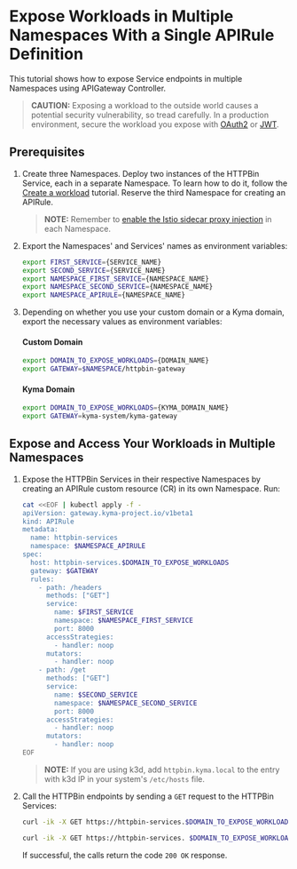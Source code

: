 # Expose Workloads in Multiple Namespaces With a Single APIRule Definition

This tutorial shows how to expose Service endpoints in multiple Namespaces using APIGateway Controller.

>**CAUTION:** Exposing a workload to the outside world causes a potential security vulnerability, so tread carefully. In a production environment, secure the workload you expose with [OAuth2](../01-50-expose-and-secure-a-workload/01-50-expose-and-secure-workload-oauth2.md) or [JWT](../01-50-expose-and-secure-a-workload/01-52-expose-and-secure-workload-jwt.md).


##  Prerequisites

1. Create three Namespaces. Deploy two instances of the HTTPBin Service, each in a separate Namespace. To learn how to do it, follow the [Create a workload](../01-00-create-workload.md) tutorial. Reserve the third Namespace for creating an APIRule.

    >**NOTE:** Remember to [enable the Istio sidecar proxy injection](https://kyma-project.io/#/istio/user/02-operation-guides/operations/02-20-enable-sidecar-injection) in each Namespace.

1. Export the Namespaces' and Services' names as environment variables:

    ```bash
    export FIRST_SERVICE={SERVICE_NAME}
    export SECOND_SERVICE={SERVICE_NAME}
    export NAMESPACE_FIRST_SERVICE={NAMESPACE_NAME}
    export NAMESPACE_SECOND_SERVICE={NAMESPACE_NAME}
    export NAMESPACE_APIRULE={NAMESPACE_NAME}
    ```
  
3. Depending on whether you use your custom domain or a Kyma domain, export the necessary values as environment variables:
  
    <!-- tabs:start -->
    #### Custom Domain
    
    ```bash
    export DOMAIN_TO_EXPOSE_WORKLOADS={DOMAIN_NAME}
    export GATEWAY=$NAMESPACE/httpbin-gateway
    ```
    #### Kyma Domain

    ```bash
    export DOMAIN_TO_EXPOSE_WORKLOADS={KYMA_DOMAIN_NAME}
    export GATEWAY=kyma-system/kyma-gateway
    ```
    <!-- tabs:end -->

## Expose and Access Your Workloads in Multiple Namespaces

1. Expose the HTTPBin Services in their respective Namespaces by creating an APIRule custom resource (CR) in its own Namespace. Run:

    ```bash
    cat <<EOF | kubectl apply -f -
    apiVersion: gateway.kyma-project.io/v1beta1
    kind: APIRule
    metadata:
      name: httpbin-services
      namespace: $NAMESPACE_APIRULE
    spec:
      host: httpbin-services.$DOMAIN_TO_EXPOSE_WORKLOADS
      gateway: $GATEWAY
      rules:
        - path: /headers
          methods: ["GET"]
          service:
            name: $FIRST_SERVICE
            namespace: $NAMESPACE_FIRST_SERVICE
            port: 8000
          accessStrategies:
            - handler: noop
          mutators:
            - handler: noop
        - path: /get
          methods: ["GET"]
          service:
            name: $SECOND_SERVICE
            namespace: $NAMESPACE_SECOND_SERVICE
            port: 8000
          accessStrategies:
            - handler: noop
          mutators:
            - handler: noop
    EOF
    ```

    >**NOTE:** If you are using k3d, add `httpbin.kyma.local` to the entry with k3d IP in your system's `/etc/hosts` file.

2. Call the HTTPBin endpoints by sending a `GET` request to the HTTPBin Services:

    ```bash
    curl -ik -X GET https://httpbin-services.$DOMAIN_TO_EXPOSE_WORKLOADS/headers
    ```
    ```bash
    curl -ik -X GET https://httpbin-services. $DOMAIN_TO_EXPOSE_WORKLOADS/get
    ```

    If successful, the calls return the code `200 OK` response.